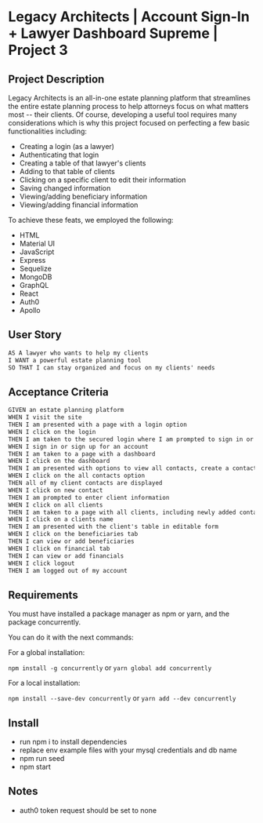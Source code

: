 # Legacy Architects | Account Sign-In + Lawyer Dashboard Supreme | Project 3

## Project Description 

Legacy Architects is an all-in-one estate planning platform that streamlines the entire estate planning process to help attorneys focus on what matters most -- their clients. Of course, developing a useful tool requires many considerations which is why this project focused on perfecting a few basic functionalities including:

* Creating a login (as a lawyer)
* Authenticating that login
* Creating a table of that lawyer's clients
* Adding to that table of clients
* Clicking on a specific client to edit their information
* Saving changed information
* Viewing/adding beneficiary information
* Viewing/adding financial information

To achieve these feats, we employed the following:

* HTML
* Material UI
* JavaScript
* Express
* Sequelize
* MongoDB
* GraphQL
* React
* Auth0
* Apollo

## User Story

```md
AS A lawyer who wants to help my clients
I WANT a powerful estate planning tool
SO THAT I can stay organized and focus on my clients' needs
```
## Acceptance Criteria

```md
GIVEN an estate planning platform
WHEN I visit the site
THEN I am presented with a page with a login option
WHEN I click on the login
THEN I am taken to the secured login where I am prompted to sign in or sign up
WHEN I sign in or sign up for an account
THEN I am taken to a page with a dashboard
WHEN I click on the dashboard
THEN I am presented with options to view all contacts, create a contact, or go home
WHEN I click on the all contacts option
THEN all of my client contacts are displayed
WHEN I click on new contact
THEN I am prompted to enter client information
WHEN I click on all clients 
THEN I am taken to a page with all clients, including newly added contact(s)
WHEN I click on a clients name
THEN I am presented with the client's table in editable form
WHEN I click on the beneficiaries tab
THEN I can view or add beneficiaries
WHEN I click on financial tab
THEN I can view or add financials
WHEN I click logout
THEN I am logged out of my account
```
## Requirements
You must have installed a package manager as npm or yarn, and the package concurrently.

You can do it with the next commands:

For a global installation:

```npm install -g concurrently```
or
```yarn global add concurrently```

For a local installation:

```npm install --save-dev concurrently```
or
```yarn add --dev concurrently```

## Install
- run npm i to install dependencies
- replace env example files with your mysql credentials and db name
- npm run seed
- npm start

## Notes
- auth0 token request should be set to none